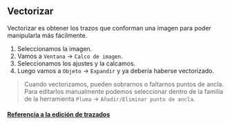 ## Vectorizar
Vectorizar es obtener los trazos que conforman una imagen para poder manipularla más fácilmente.

1. Seleccionamos la imagen.
2. Vamos a `Ventana` -> `Calco de imagen`.
3. Seleccionamos los ajustes y la calcamos.
4. Luego vamos a `Objeto` -> `Expandir` y ya debería haberse vectorizado.

> Cuando vectorizamos, pueden sobrarnos o faltarnos puntos de ancla. Para editarlos manualmente podemos seleccionar dentro de la familia de la  herramienta `Pluma` -> `Añadir/Eliminar punto de ancla`.

#### [Referencia a la edición de trazados](https://helpx.adobe.com/mx/illustrator/using/editing-paths.html)